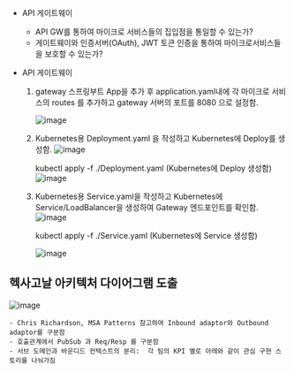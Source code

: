   - API 게이트웨이
    - API GW를 통하여 마이크로 서비스들의 집입점을 통일할 수 있는가?
    - 게이트웨이와 인증서버(OAuth), JWT 토큰 인증을 통하여 마이크로서비스들을 보호할 수 있는가?


  - API 게이트웨이
      1. gateway 스프링부트 App을 추가 후 application.yaml내에 각 마이크로 서비스의 routes 를 추가하고 gateway 서버의 포트를 8080 으로 설정함.
      
         ![image](https://user-images.githubusercontent.com/80744273/119316082-7dc18580-bcb1-11eb-83e7-64b6f8130ada.png)
         
      2. Kubernetes용  Deployment.yaml 을 작성하고 Kubernetes에 Deploy를 생성함.
          ![image](https://user-images.githubusercontent.com/80744273/119316250-b7928c00-bcb1-11eb-8caa-960c7326603e.png)
          
          kubectl apply -f ./Deployment.yaml (Kubernetes에 Deploy 생성함)
          ![image](https://user-images.githubusercontent.com/80744273/119315603-f8d66c00-bcb0-11eb-84e2-615134c6f360.png)

      4. Kubernetes용 Service.yaml을 작성하고 Kubernetes에 Service/LoadBalancer을 생성하여 Gateway 엔드포인트를 확인함. 
          ![image](https://user-images.githubusercontent.com/80744273/119316167-97fb6380-bcb1-11eb-8adb-86f945a0f344.png)
                    
          kubectl apply -f ./Service.yaml  (Kubernetes에 Service 생성함)
          
          ![image](https://user-images.githubusercontent.com/80744273/119315658-0c81d280-bcb1-11eb-8c0a-ee480277ee7d.png)




## 헥사고날 아키텍처 다이어그램 도출
![image](https://user-images.githubusercontent.com/80744273/119313027-05a59080-bcae-11eb-88b6-4309e311a295.png)


    - Chris Richardson, MSA Patterns 참고하여 Inbound adaptor와 Outbound adaptor를 구분함
    - 호출관계에서 PubSub 과 Req/Resp 를 구분함
    - 서브 도메인과 바운디드 컨텍스트의 분리:  각 팀의 KPI 별로 아래와 같이 관심 구현 스토리를 나눠가짐

